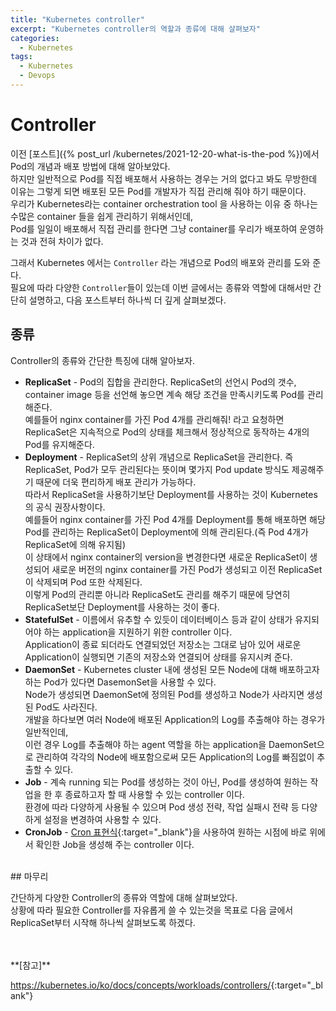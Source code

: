 ```yaml
---
title: "Kubernetes controller"
excerpt: "Kubernetes controller의 역할과 종류에 대해 살펴보자"
categories:
  - Kubernetes
tags:
  - Kubernetes
  - Devops
---
```


# Controller

이전 [포스트]({% post_url /kubernetes/2021-12-20-what-is-the-pod %})에서 Pod의 개념과 배포 방법에 대해 알아보았다.  
하지만 일반적으로 Pod를 직접 배포해서 사용하는 경우는 거의 없다고 봐도 무방한데 이유는 그렇게 되면 배포된 모든 Pod를 개발자가 직접 관리해 줘야 하기 때문이다.  
우리가 Kubernetes라는 container orchestration tool 을 사용하는 이유 중 하나는 수많은 container 들을 쉽게 관리하기 위해서인데,  
Pod를 일일이 배포해서 직접 관리를 한다면 그냥 container를 우리가 배포하여 운영하는 것과 전혀 차이가 없다.  

그래서 Kubernetes 에서는 `Controller` 라는 개념으로 Pod의 배포와 관리를 도와 준다.  
필요에 따라 다양한 `Controller`들이 있는데 이번 글에서는 종류와 역할에 대해서만 간단히 설명하고, 다음 포스트부터 하나씩 더 깊게 살펴보겠다.  

## 종류

Controller의 종류와 간단한 특징에 대해 알아보자.  

- **ReplicaSet** - Pod의 집합을 관리한다. ReplicaSet의 선언시 Pod의 갯수, container image 등을 선언해 놓으면 계속 해당 조건을 만족시키도록 Pod를 관리해준다.  
예를들어 nginx container를 가진 Pod 4개를 관리해줘! 라고 요청하면 ReplicaSet은 지속적으로 Pod의 상태를 체크해서 정상적으로 동작하는 4개의 Pod를 유지해준다.  
- **Deployment** - ReplicaSet의 상위 개념으로 ReplicaSet을 관리한다. 즉 ReplicaSet, Pod가 모두 관리된다는 뜻이며 몇가지 Pod update 방식도 제공해주기 때문에 더욱 편리하게 배포 관리가 가능하다.  
따라서 ReplicaSet을 사용하기보단 Deployment를 사용하는 것이 Kubernetes의 공식 권장사항이다.  
예를들어 nginx container를 가진 Pod 4개를 Deployment를 통해 배포하면 해당 Pod를 관리하는 ReplicaSet이 Deployment에 의해 관리된다.(즉 Pod 4개가 ReplicaSet에 의해 유지됨)  
이 상태에서 nginx container의 version을 변경한다면 새로운 ReplicaSet이 생성되어 새로운 버전의 nginx container를 가진 Pod가 생성되고 이전 ReplicaSet이 삭제되며 Pod 또한 삭제된다.  
이렇게 Pod의 관리뿐 아니라 ReplicaSet도 관리를 해주기 때문에 당연히 ReplicaSet보단 Deployment를 사용하는 것이 좋다.  
- **StatefulSet** - 이름에서 유추할 수 있듯이 데이터베이스 등과 같이 상태가 유지되어야 하는 application을 지원하기 위한 controller 이다.  
Application이 종료 되더라도 연결되었던 저장소는 그대로 남아 있어 새로운 Application이 실행되면 기존의 저장소와 연결되어 상태를 유지시켜 준다.  
- **DaemonSet** - Kubernetes cluster 내에 생성된 모든 Node에 대해 배포하고자 하는 Pod가 있다면 DasemonSet을 사용할 수 있다.  
Node가 생성되면 DaemonSet에 정의된 Pod를 생성하고 Node가 사라지면 생성된 Pod도 사라진다.  
개발을 하다보면 여러 Node에 배포된 Application의 Log를 추출해야 하는 경우가 일반적인데,  
이런 경우 Log를 추출해야 하는 agent 역할을 하는 application을 DaemonSet으로 관리하여 각각의 Node에 배포함으로써 모든 Application의 Log를 빠짐없이 추출할 수 있다.  
- **Job** - 계속 running 되는 Pod를 생성하는 것이 아닌, Pod를 생성하여 원하는 작업을 한 후 종료하고자 할 때 사용할 수 있는 controller 이다.  
환경에 따라 다양하게 사용될 수 있으며 Pod 생성 전략, 작업 실패시 전략 등 다양하게 설정을 변경하여 사용할 수 있다.  
- **CronJob** - [Cron 표현식](https://en.wikipedia.org/wiki/Cron){:target="_blank"}을 사용하여 원하는 시점에 바로 위에서 확인한 Job을 생성해 주는 controller 이다.  

<br>
## 마무리

간단하게 다양한 Controller의 종류와 역할에 대해 살펴보았다.  
상황에 따라 필요한 Controller를 자유롭게 쓸 수 있는것을 목표로 다음 글에서 ReplicaSet부터 시작해 하나씩 살펴보도록 하겠다.  

<br>
<br>
**[참고]**  

<https://kubernetes.io/ko/docs/concepts/workloads/controllers/>{:target="_blank"}
